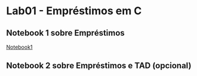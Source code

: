 # Lab01 - Empréstimos em C

## Notebook 1 sobre Empréstimos

[Notebook1](https://github.com/TheDeas343/MC322/blob/main/lab01/notebook/emprestimo01-ra246932.ipynb)

## Notebook 2 sobre Empréstimos e TAD (opcional)

